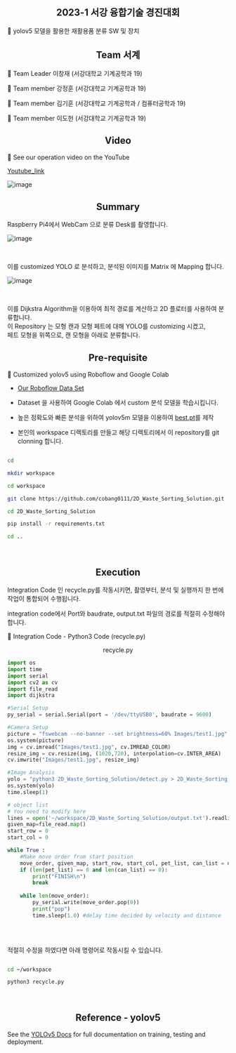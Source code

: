 ## <div align="center">2023-1 서강 융합기술 경진대회 </div>
🚀 yolov5 모델을 활용한 재활용품 분류 SW 및 장치

## <div align="center">Team 서계</div>
🌟 Team Leader 이창재 (서강대학교 기계공학과 19)

🌟 Team member 강정훈 (서강대학교 기계공학과 19)

🌟 Team member 김기훈 (서강대학교 기계공학과 / 컴퓨터공학과 19)

🌟 Team member 이도헌 (서강대학교 기계공학과 19)

## <div align="center">Video</div>

🚀 See our operation video on the YouTube

[Youtube_link](https://www.youtube.com/watch?v=P4Z1LM5an2k)

![image](https://github.com/cobang0111/2D_Waste_Sorting_Solution/assets/97373900/ff19f49e-b665-49a0-aad7-9d098a361ac1)


## <div align="center">Summary</div>

Raspberry Pi4에서 WebCam 으로 분류 Desk를 촬영합니다.

![image](https://github.com/cobang0111/2D_Waste_Sorting_Solution/assets/97373900/780a27f5-6a42-4bd6-93d0-95aec734a358)

<br>

이를 customized YOLO 로 분석하고, 분석된 이미지를 Matrix 에 Mapping 합니다.

![image](https://github.com/cobang0111/2D_Waste_Sorting_Solution/assets/97373900/67a236b9-3df1-4eb4-bbfe-f0d4f39e5ef7)


<br>

이를 Dijkstra Algorithm을 이용하여 최적 경로를 계산하고 2D 플로터를 사용하여 분류합니다.
<br>
이 Repository 는 모형 캔과 모형 페트에 대해 YOLO를 customizing 시켰고,
<br>
페트 모형을 위쪽으로, 캔 모형을 아래로 분류합니다. 
<br>

## <div align="center">Pre-requisite</div>


🚀 Customized yolov5 using Roboflow and Google Colab

- [Our Roboflow Data Set](https://app.roboflow.com/sgme/classify-pet-and-can/4)

- Dataset 을 사용하여 Google Colab 에서 custom 분석 모델을 학습시킵니다. 

- 높은 정확도와 빠른 분석을 위하여 yolov5m 모델을 이용하여 [best.pt](https://drive.google.com/file/d/1xFNFxLWNwAg3CrGFe8cWR2mcu1oUs7Ly/view?usp=sharing)를 제작

- 본인의 workspace 디렉토리를 만들고 해당 디렉토리에서 이 repository를 git clonning 합니다.

```bash

cd

mkdir workspace

cd workspace

git clone https://github.com/cobang0111/2D_Waste_Sorting_Solution.git

cd 2D_Waste_Sorting_Solution

pip install -r requirements.txt

cd ..

```

<br>

## <div align="center">Execution</div>


Integration Code 인 recycle.py를 작동시키면, 촬영부터, 분석 및 실행까지 한 번에 작업이 통합되어 수행됩니다.

integration code에서 Port와 baudrate, output.txt 파일의 경로를 적절히 수정해야 합니다.

	
🚀 Integration Code - Python3 Code (recycle.py)

<p align = "center"> recycle.py </p>

```python
import os
import time
import serial
import cv2 as cv
import file_read
import dijkstra

#Serial Setup
py_serial = serial.Serial(port = '/dev/ttyUSB0', baudrate = 9600)

#Camera Setup
picture = "fswebcam --no-banner --set brightness=60% Images/test1.jpg"
os.system(picture)
img = cv.imread("Images/test1.jpg", cv.IMREAD_COLOR)
resize_img = cv.resize(img, (1020,720), interpolation=cv.INTER_AREA)
cv.imwrite("Images/test1.jpg", resize_img)

#Image Analysis
yolo = "python3 2D_Waste_Sorting_Solution/detect.py > 2D_Waste_Sorting_Solution/output.txt --weights 2D_Waste_Sorting_Solution/best.pt --img 640 --conf 0.4 --source Images/test1.jpg"
os.system(yolo)
time.sleep(1)

# object list
# You need to modify here
lines = open('~/workspace/2D_Waste_Sorting_Solution/output.txt').readlines()
given_map=file_read.map()
start_row = 0
start_col = 0

while True :
	#Make move order from start position
	move_order, given_map, start_row, start_col, pet_list, can_list = dijkstra.main(given_map, start_row, start_col)
	if (len(pet_list) == 0 and len(can_list) == 0):
		print("FINISH\n")
		break
	
	while len(move_order):
		py_serial.write(move_order.pop(0))
		print("pop")
		time.sleep(1.0) #delay time decided by velocity and distance		
	
```

<br>

적절히 수정을 하였다면 아래 명령어로 작동시킬 수 있습니다.

```bash

cd ~/workspace

python3 recycle.py

```

<br>

			  
## <div align="center">Reference - yolov5</div>

See the [YOLOv5 Docs](https://docs.ultralytics.com/yolov5) for full documentation on training, testing and deployment. 

<br>
<br>

